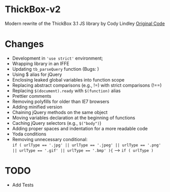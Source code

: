 # ThickBox-v2
Modern rewrite of the ThickBox 3.1 JS library by Cody Lindley
[Original Code](http://codylindley.com/thickbox/) 

# Changes
* Development in `'use strict'` environment;
* Wrapping library in an IFFE
* Updating `tb_parseQuery` function (Bugs: )
* Using $ alias for jQuery
* Enclosing leaked global variables into function scope
* Replacing abstract comparisons (e.g., !=) with strict comparisons (!==)
* Replacing `$(document).ready` with `$(function)` alias
* Prettier comments
* Removing polyfills for older than IE7 browsers
* Adding minified version
* Chaining jQuery methods on the same object
* Moving variables declaration at the beginning of functions
* Caching jQuery selectors (e.g., `$("body")`)
* Adding proper spaces and indentation for a more readable code
* Yoda conditions
* Removing unnecessary conditional: 			
	`if ( urlType == '.jpg' || urlType == '.jpeg' || urlType == '.png' || urlType == '.gif' || urlType == '.bmp' ){`
	-->
	`if ( urlType )`


# TODO
* Add Tests